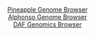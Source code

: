 <div id="Pineapple_Genome_Browser" align="center">
  <a href="https://igv.org/app/?sessionURL=blob:zZJdb9owFIb_i6VWmxQSOyGERKomoLSlUNoVUQpVFZnECV4dO9gmfIn_XrfatJtVKhebJvnCPvLHex4_e1ARqajgIAKujXwbIWABtRDrES5KRoa4IApEGWaKWECSjEjCEwKiPciw0nh8PzAnF1qXKnIcqstagXkubOXZuMA7wfFa2YkonI5gDM.FxFpI5bQlroRD86q2JnNclrZ527N9J8UaO5iVC8GVcErC83ht7ot_leKccFGQuFgxTd8DxCaPyZjaGf7WmoxaSUKU6pNtLz1r9XutB687nl02OrPx7dVk3JicjmjOsV5JcjZse8PZ9MS9qKY79dgV_V7VhA_jq2QhguaJd37a3ZRUEnWGAtSsQ.QFb2goT8nmf.raDHpk5169TujuxG0vX_pd2jMI2OWEXvRv3eEou7z5Y.8uOFiAiWRlbADJQgYRgpYHG5bvNmpvU9S0IAwNISkoiJ6eLaAlTl7M9qc90NvSOAMUWa7e9bGAkCmRIKqFEAYoDF2_HtRhGKKDtQcryf4e3ovxfRhAt.W6jTijTBuh01jxUtmYc7tKMjvfHcnzenFzh7zVoJCG6bz3MN1QM0mvf3Sm7fOu.ICnBczz799omv1Mqn9i32eC2Hp.rHJ3aZ3Bx._TYrv1_aWfDHDvzt9s19OR.hDPcWgyIQuszX5TMcufxlVYUsy1KVRU0TllVG8nhqJYgwi5nhEXJIIJYyKQ.fwLtKCFfPj1t6De4fnwCg--">Pineapple Genome Browser</a>
</div>
<div id="Alphonso_Genome_Browser" align="center">
  <a href="https://igv.org/app/?sessionURL=blob:zZJbb9owGIb_i6VWmxQSJyFHCU2BcahKaYFRVKoqMsEJ7hw7tU0oIP77XLRpN6tULjZN8oX9yYf3e_wcQI2FJJyBGDim7Zm2DQwg13w7RWVF8QiVWII4R1RiAwicY4FZhkF8ADmSCs0mQ31yrVQlY8siqmqUiBXclK6JSrTnDG2lmfHS6nBK0ZILpLiQVlugmlukqBtbvERVZeq3XdOzVkghC9FqzZnkVoVZkW71femvUlpgxkuclhuqyClAqvPojCszR1.S.TTJMizlNd5drVrJ9VVy73Zni77fWcxuB_OZP7.ckoIhtRG4hTM62o8XZMzLmwunPbkdiXAwIsyp.53Zhfv1svtaEYFlyw7ssAntphtqNISt8Ov_1LUe5MzOO3V37z3sVMExF.05Sbp3zXHUu3u9ke_0fTQA5dlGmwCytQhiGxou9A3P8RtvUzs0IIw0HcEJiB.fDKAEyr7r7Y8HoHaV9gVI_LI5qWMALlZYgLgRQRjYUeR4zaAJo8g.GgewEfTvoe3NJlEAncRx_DQnVGmZV6lklTQRY2ad5WaxP5Olz9oeqpJi6M.TPBmMob_uDxfs4ZnBP7J8o6SfPn2fbvQjif6JdR8JYqrluaqF3.Td7h4.V2F331.uJwEd31xPLpxe2BuG7wI6D07ORYmU3q8revnTtxoJgpjShZpIsiSUqN1cc.RbENuOq7UFGadcewhEsfwEDWjYHvz8W0_3.HT8AQ--">Alphonso Genome Browser</a>
</div>


<div id="DAF_Genomics_Browser" align="center">
  <a href="https://igv.org/app/?sessionURL=blob:tZFpa9tAEIb_y0LySdfqtASmCMc5cKhbu4pbh2Cm0uqgklbeXcV2jP97ByWh0INSSGF3mWGOd2afI3lkQla8JRGxDeoZlBKNyJLvltB0NXsPDZMkyqGWTCOC5UywNmUkOpIcpIJkcYuVpVKdjEwzg1wvWMubKpWGdAzodMl7VTJM1W0DGnjiLeykkfIGkxWYUHclbyU3IU2ZlLpldqwtNjvA5zW2GVqyTdPXqhpUNzgEDpYZOeC0VZux_V8G.Q_KeKp38WoZD_UzdrjJxvHsJr5zpsn6yp.sk_n1KvFX58uqaEH1go3jL.Hy.m6yra1ufWZfbj_dPs1n9LOa1QdneuZcnE_3XSWYHNOAjlyLuq5LThqpedojBJKWgkbU1QJ7pNmuq7.YjufjLwhekej.QSNKQPoN0..PRB06REUk2_YDNY1wkTFBIj20rICGoe25gWuFIT1pR9KL.o1ZXiaLMLDs2LZ94ys0qJ9X9fCBKPRr8K1A_tQZ7z.DQjqjanGFPlofJP_oTfZw8MMLKOZO8VtUHm7wx9VyLhpQGHp2X8BAjYoNa9UPMs7p4fQd">DAF Genomics Browser</a>
</div>
